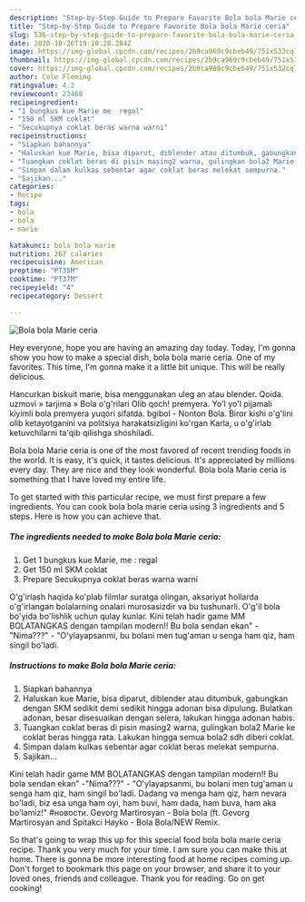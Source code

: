 ```yaml
---
description: "Step-by-Step Guide to Prepare Favorite Bola bola Marie ceria"
title: "Step-by-Step Guide to Prepare Favorite Bola bola Marie ceria"
slug: 536-step-by-step-guide-to-prepare-favorite-bola-bola-marie-ceria
date: 2020-10-26T19:10:28.284Z
image: https://img-global.cpcdn.com/recipes/2b9ca969c9cbeb49/751x532cq70/bola-bola-marie-ceria-foto-resep-utama.jpg
thumbnail: https://img-global.cpcdn.com/recipes/2b9ca969c9cbeb49/751x532cq70/bola-bola-marie-ceria-foto-resep-utama.jpg
cover: https://img-global.cpcdn.com/recipes/2b9ca969c9cbeb49/751x532cq70/bola-bola-marie-ceria-foto-resep-utama.jpg
author: Cole Fleming
ratingvalue: 4.2
reviewcount: 23468
recipeingredient:
- "1 bungkus kue Marie me  regal"
- "150 ml SKM coklat"
- "Secukupnya coklat beras warna warni"
recipeinstructions:
- "Siapkan bahannya"
- "Haluskan kue Marie, bisa diparut, diblender atau ditumbuk, gabungkan dengan SKM sedikit demi sedikit hingga adonan bisa dipulung. Bulatkan adonan, besar disesuaikan dengan selera, lakukan hingga adonan habis."
- "Tuangkan coklat beras di pisin masing2 warna, gulingkan bola2 Marie ke coklat beras hingga rata. Lakukan hingga semua bola2 sdh diberi coklat."
- "Simpan dalam kulkas sebentar agar coklat beras melekat sempurna."
- "Sajikan..."
categories:
- Recipe
tags:
- bola
- bola
- marie

katakunci: bola bola marie 
nutrition: 267 calories
recipecuisine: American
preptime: "PT35M"
cooktime: "PT37M"
recipeyield: "4"
recipecategory: Dessert

---
```



![Bola bola Marie ceria](https://img-global.cpcdn.com/recipes/2b9ca969c9cbeb49/751x532cq70/bola-bola-marie-ceria-foto-resep-utama.jpg)

Hey everyone, hope you are having an amazing day today. Today, I'm gonna show you how to make a special dish, bola bola marie ceria. One of my favorites. This time, I'm gonna make it a little bit unique. This will be really delicious.

Hancurkan biskuit marie, bisa menggunakan uleg an atau blender. Qoida. uzmovi » tarjima » Bola o&#39;g&#39;rilari Olib qoch! premyera. Yo&#39;l yo&#39;l pijamali kiyimli bola premyera yuqori sifatda. bgibol - Nonton Bola. Biror kishi o&#39;g&#39;lini olib ketayotganini va politsiya harakatsizligini ko&#39;rgan Karla, u o&#39;g&#39;irlab ketuvchilarni ta&#39;qib qilishga shoshiladi.

Bola bola Marie ceria is one of the most favored of recent trending foods in the world. It is easy, it's quick, it tastes delicious. It's appreciated by millions every day. They are nice and they look wonderful. Bola bola Marie ceria is something that I have loved my entire life.


To get started with this particular recipe, we must first prepare a few ingredients. You can cook bola bola marie ceria using 3 ingredients and 5 steps. Here is how you can achieve that.

<!--inarticleads1-->

##### The ingredients needed to make Bola bola Marie ceria:

1. Get 1 bungkus kue Marie, me : regal
1. Get 150 ml SKM coklat
1. Prepare Secukupnya coklat beras warna warni


O&#39;g&#39;irlash haqida ko&#39;plab filmlar suratga olingan, aksariyat hollarda o&#39;g&#39;irlangan bolalarning onalari murosasizdir va bu tushunarli. O&#39;g&#39;il bola bo&#39;yida bo&#39;lishlik uchun qulay kunlar. Kini telah hadir game MM BOLATANGKAS dengan tampilan modern!! Bu bola sendan ekan&#34; -&#34;Nima???&#34; - &#34;O&#39;ylayapsanmi, bu bolani men tug&#39;aman u senga ham qiz, ham singil bo&#39;ladi. 

<!--inarticleads2-->

##### Instructions to make Bola bola Marie ceria:

1. Siapkan bahannya
1. Haluskan kue Marie, bisa diparut, diblender atau ditumbuk, gabungkan dengan SKM sedikit demi sedikit hingga adonan bisa dipulung. Bulatkan adonan, besar disesuaikan dengan selera, lakukan hingga adonan habis.
1. Tuangkan coklat beras di pisin masing2 warna, gulingkan bola2 Marie ke coklat beras hingga rata. Lakukan hingga semua bola2 sdh diberi coklat.
1. Simpan dalam kulkas sebentar agar coklat beras melekat sempurna.
1. Sajikan...


Kini telah hadir game MM BOLATANGKAS dengan tampilan modern!! Bu bola sendan ekan&#34; -&#34;Nima???&#34; - &#34;O&#39;ylayapsanmi, bu bolani men tug&#39;aman u senga ham qiz, ham singil bo&#39;ladi. Dadang va menga ham qiz, ham nevara bo&#39;ladi, biz esa unga ham oyi, ham buvi, ham dada, ham buva, ham aka bo&#39;lamiz!&#34; #новости. Gevorg Martirosyan - Bola bola (ft. Gevorg Martirosyan and Spitakci Hayko - Bola Bola/NEW Remix. 

So that's going to wrap this up for this special food bola bola marie ceria recipe. Thank you very much for your time. I am sure you can make this at home. There is gonna be more interesting food at home recipes coming up. Don't forget to bookmark this page on your browser, and share it to your loved ones, friends and colleague. Thank you for reading. Go on get cooking!
